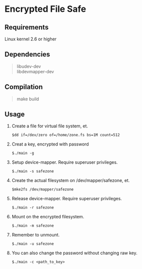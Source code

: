 # Encrypted File Safe

## Requirements
Linux kernel 2.6 or higher

## Dependencies
> libudev-dev  
  libdevmapper-dev

## Compilation
> make build

## Usage

1. Create a file for virtual file system, et. 
    ```
    $dd if=/dev/zero of=/home/zone.fs bs=1M count=512
    ```
2. Creat a key, encrypted with password
    ```
    $./main -g
    ```
3. Setup device-mapper. Require superuser privileges.
    ```
    $./main -s safezone
    ```
4. Create the actual filesystem on /dev/mapper/safezone, et.
    ```
    $mke2fs /dev/mapper/safezone
    ```
5. Release device-mapper. Require superuser privileges.
    ```
    $./main -r safezone
    ```
6. Mount on the encrypted filesystem.
    ```
    $./main -m safezone
    ```
7. Remember to unmount.
    ```
    $./main -u safezone
    ```
8. You can also change the password without changing raw key.
    ```
    $./main -c <path_to_key>
    ```

